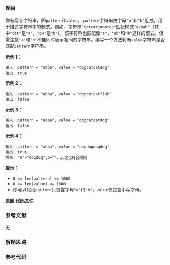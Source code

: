### 题目
你有两个字符串，即`pattern`和`value`。
`pattern`字符串由字母`"a"`和`"b"`组成，用于描述字符串中的模式。例如，字符串`"catcatgocatgo"`匹配模式`"aabab"`（其中`"cat"`是`"a"`，`"go"`是`"b"`），该字符串也匹配像`"a"`、`"ab"`和`"b"`这样的模式。但需注意`"a"`和`"b"`不能同时表示相同的字符串。编写一个方法判断`value`字符串是否匹配`pattern`字符串。

**示例 1：**

    
    
    输入: pattern = "abba", value = "dogcatcatdog"
    输出: true
    

**示例 2：**

    
    
    输入: pattern = "abba", value = "dogcatcatfish"
    输出: false
    

**示例 3：**

    
    
    输入: pattern = "aaaa", value = "dogcatcatdog"
    输出: false
    

**示例 4：**

    
    
    输入: pattern = "abba", value = "dogdogdogdog"
    输出: true
    解释: "a"="dogdog",b=""，反之也符合规则
    

**提示：**

  * `0 <= len(pattern) <= 1000`
  * `0 <= len(value) <= 1000`
  * 你可以假设`pattern`只包含字母`"a"`和`"b"`，`value`仅包含小写字母。

 **[原题](https://leetcode-cn.com/problems/pattern-matching-lcci/)**    **[代码文件]()**


### 参考文献
无

### 解题思路




### 参考代码

```go


```




